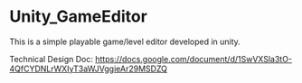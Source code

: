 # Unity_GameEditor
This is a simple playable game/level editor developed in unity.

Technical Design Doc:
https://docs.google.com/document/d/1SwVXSla3tO-4QfCYDNLrWXIyT3aWJVggieAr29MSDZQ
